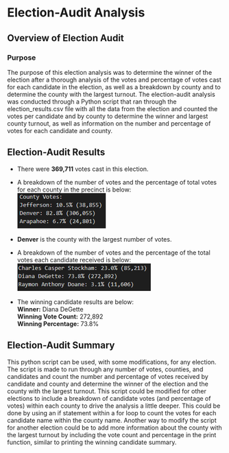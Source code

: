 # Election-Audit Analysis

## Overview of Election Audit
### Purpose
The purpose of this election analysis was to determine the winner of the election after a thorough analysis of the votes and percentage of votes cast for each candidate in the election, as well as a breakdown by county and to determine the county with the largest turnout. The election-audit analysis was conducted through a Python script that ran through the election_results.csv file with all the data from the election and counted the votes per candidate and by county to determine the winner and largest county turnout, as well as information on the number and percentage of votes for each candidate and county.

## Election-Audit Results

* There were **369,711** votes cast in this election.
* A breakdown of the number of votes and the percentage of total votes for each county in the precinct is below: <br />
![county_votes](https://github.com/borkard/election_analysis/blob/main/county_votes.PNG)

* **Denver** is the county with the largest number of votes.
* A breakdown of the number of votes and the percentage of the total votes each candidate received is below: <br />
![candidate_results](https://github.com/borkard/election_analysis/blob/main/candidate_results.PNG)

* The winning candidate results are below:<br />
  **Winner:** Diana DeGette<br />
  **Winning Vote Count:** 272,892<br />
  **Winning Percentage:** 73.8%

## Election-Audit Summary
This python script can be used, with some modifications, for any election. The script is made to run through any number of votes, counties, and candidates and count the number and percentage of votes received by candidate and county and determine the winner of the election and the county with the largest turnout. This script could be modified for other elections to include a breakdown of candidate votes (and percentage of votes) within each county to drive the analysis a little deeper. This could be done by using an if statement within a for loop to count the votes for each candidate name within the county name. Another way to modify the script for another election could be to add more information about the county with the largest turnout by including the vote count and percentage in the print function, similar to printing the winning candidate summary.
